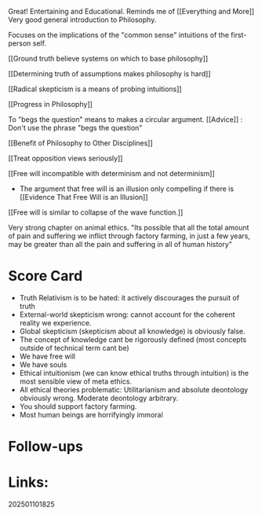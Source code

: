 Great!  Entertaining and Educational. Reminds me of [[Everything and More]]
Very good general introduction to Philosophy. 

Focuses on the implications of the "common sense" intuitions of the first-person self. 

[[Ground truth believe systems on which to base philosophy]]

[[Determining truth of assumptions makes philosophy is hard]]

[[Radical skepticism is a means of probing intuitions]]

[[Progress in Philosophy]]

To "begs the question" means to makes a circular argument. 
[[Advice]] : Don't use the phrase "begs the question"

[[Benefit of Philosophy to Other Disciplines]]

[[Treat opposition views seriously]]

[[Free will incompatible with determinism and not determinism]]
- The argument that free will is an illusion only compelling if there is [[Evidence That Free Will is an Illusion]]

[[Free will is similar to collapse of the wave function.]]

Very strong chapter on animal ethics.
"Its possible that all the total amount of pain and suffering we inflict through factory farming, in just a few years, may be greater than all the pain and suffering in all of human history"



# Score Card
- Truth Relativism is to be hated: it actively discourages the pursuit of truth
- External-world skepticism wrong: cannot account for the coherent reality we experience. 
- Global skepticism (skepticism about all knowledge) is obviously false.
- The concept of knowledge cant be rigorously defined (most concepts outside of technical term cant be)
- We have free will 
- We have souls
- Ethical intuitionism (we can know ethical truths through intuition) is the most sensible view of meta ethics. 
- All ethical theories problematic: Utilitarianism and absolute deontology obviously wrong. Moderate deontology arbitrary.
- You should support factory farming. 
- Most human beings are horrifyingly immoral 

# Follow-ups


# Links: 



202501101825
